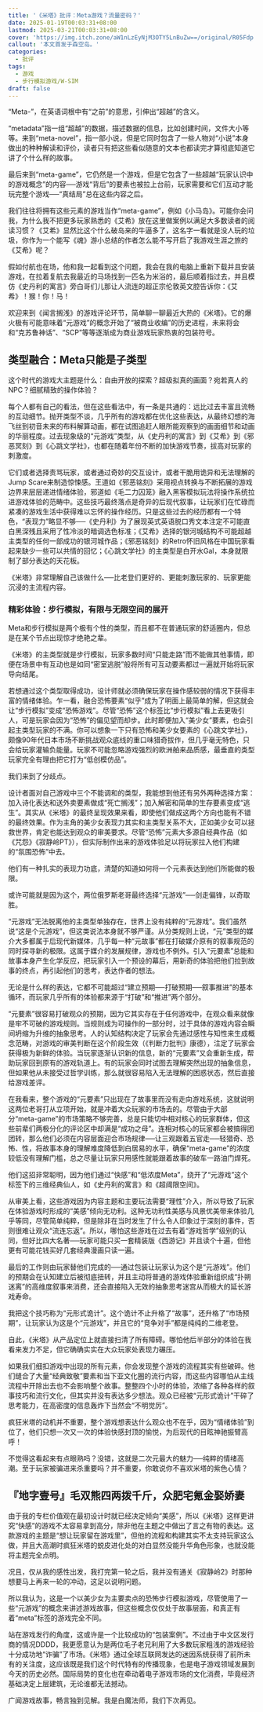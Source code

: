 ```yaml
---
title: '《米塔》批评：Meta游戏？流量密码？'
date: 2025-01-19T00:03:31+08:00
lastmod: 2025-03-21T00:03:31+08:00
cover: 'https://img.itch.zone/aW1nLzEyNjM3OTY5LnBuZw==/original/R05Fdp.png'
callout: '本文首发于森空岛。'
categories:
  - 批评
tags:
  - 游戏
  - 步行模拟游戏/W-SIM
draft: false
---
```


“Meta-”，在英语词根中有“之前”的意思，引伸出“超越”的含义。

“metadata”指一组“超越”的数据，描述数据的信息，比如创建时间，文件大小等等。来到“meta-novel”，指一部小说，但是它同时包含了一些人物对“小说”本身做出的种种解读和评价，读者只有把这些看似随意的文本也都读完才算彻底知道它讲了个什么样的故事。

<!--more-->

最后来到“meta-game”，它仍然是一个游戏，但是它包含了一些超越“玩家认识中的游戏概念”的内容──游戏“背后”的要素也被拉上台前，玩家需要和它们互动才能玩完整个游戏──“真结局”总在这些内容之后。

我们往往将拥有这些元素的游戏当作“meta-game”，例如《小马岛》。可能你会问我，为什么我不把更多玩家熟悉的《艾希》放在这里做案例以满足大多数读者的阅读习惯？《艾希》显然比这个什么破岛来的牛逼多了，这名字一看就是没人玩的垃圾，你作为一个能写《魂》游小总结的作者怎么能不写开启了我游戏生涯之旅的《艾希》呢？

假如付航也在场，他和我一起看到这个问题，我会在我的电脑上重新下载并且安装游戏，在拉着复航去我最近的马场找到一匹名为米浴的，最后顺着指过去，并且模仿《史丹利的寓言》旁白哥们儿那让人流连的超正宗伦敦英文腔告诉你：《艾希》！猴！你！马！

欢迎来到《闻言搁浅》的游戏评论环节，简单聊一聊最近大热的《米塔》。它的爆火极有可能意味着“元游戏”的概念开始了“被商业收编”的历史进程，未来将会和“克苏鲁神话”、“SCP”等等逐渐成为商业游戏玩家热衷的包装符号。

## 类型融合：Meta只能是子类型

这个时代的游戏大主题是什么：自由开放的探索？超级拟真的画面？宛若真人的NPC？细腻精致的操作体验？

每个人都有自己的看法，但在这些看法中，有一条是共通的：远比过去丰富且流畅的互动细节。抛开类型不谈，几乎所有的游戏都在优化这些表达，从最终幻想的海飞丝到初音未来的布料解算动画，都在试图追赶人眼所能观察到的画面细节和动画的华丽程度。过去现象级的“元游戏”类型，从《史丹利的寓言》到《艾希》到《邪恶冥刻》到《心跳文学社》，也都在随着年份不断的加快游戏节奏，拔高对玩家的刺激度。

它们或者选择责骂玩家，或者通过奇妙的交互设计，或者干脆用诡异和无法理解的Jump Scare来制造惊悚感。王道如《邪恶铭刻》采用视点转换与不断拓展的游戏边界来层层递进情绪体验，邪道如《毛二力囚笼》融入黑客模拟玩法将操作系统拉进游戏体验的范畴中。这些技巧最终落点是奇异的后现代叙事，让玩家们在忙碌而紧凑的游戏生活中获得难以忘怀的操作经历。只是这些过去的经历都有一个特色，“表现力”略显不够──《史丹利》为了展现英式英语脱口秀文本注定不可能直白黑深残且采用了性冷淡的暗调选色标准；《艾希》选择的银河城结构不可能超越主类型的任何一部成功的银河城作品；《邪恶铭刻》的Retro怀旧风格在中国玩家看起来缺少一些可以共情的回忆；《心跳文学社》的主类型是白开水Gal，本身就限制了部分表达的天花板。

《米塔》非常理解自己该做什么──比老登们更好的、更能刺激玩家的、玩家更能沉浸的主流程内容。

### 精彩体验：步行模拟，有限与无限空间的展开

Meta和步行模拟是两个极有个性的类型，而且都不在普通玩家的舒适圈内，但总是在某个节点出现惊才绝艳之辈。

《米塔》的主类型就是步行模拟，玩家多数时间“只能走路”而不能做其他事情，即便在场景中有互动也是如同“密室逃脱”般将所有可互动要素都过一遍就开始将玩家导向结尾。

若想通过这个类型取得成功，设计师就必须确保玩家在操作感较弱的情况下获得丰富的情绪体验。乍一看，融合恐怖要素“似乎”成为了明面上最简单的解，但这就会让“步行模拟”变成“恐怖游戏”。尽管“恐怖”这个标签比“步行模拟”看上去更吸引人，可是玩家会因为“恐怖”的偏见望而却步。此时即便加入“美少女”要素，也会引起主类型玩家的不满。你可以想象一下只有恐怖和美少女要素的《心跳文学社》，颇像90年代日本市场不断挑战观众底线的重口味猎奇拔作，但几乎毫无特色，只会给玩家灌输负能量。玩家不可能忽略游戏强烈的欧洲舶来品质感，最垂直的类型玩家完全有理由把它打为“低创模仿品”。

我们来到了分歧点。

设计者面对自己游戏中三个不能调和的类型，我能想到他还有另外两种选择方案：加入诗化表达和送外卖要素做成“死亡搁浅”；加入解密和简单的生存要素变成“逃生”。其实从《米塔》的最终呈现效果来看，即使他们做成这两个方向也能有不错的最终效果。作为主角的美少女表现力其实和主类型关系不大，正如美少女可以拯救世界，肯定也能达到观众的审美要求。尽管“恐怖”元素大多源自经典作品（如《咒怨》《寂静岭PT》），但实际制作出来的游戏体验足以将玩家拉入他们构建的“氛围恐怖”中去。

他们有一种扎实的表现力功底，清楚的知道如何将一个元素表达到他们所能做的极限。

或许可能就是因为这个，两位俄罗斯老哥最终选择“元游戏”──剑走偏锋，以奇取胜。

“元游戏”无法脱离他的主类型单独存在，世界上没有纯粹的“元游戏”。我们虽然说“这是个元游戏”，但这类说法本身就不够严谨。从分类规则上说，“元”类型的媒介大多都属于后现代新媒体，几乎每一种“元故事”都在打破媒介原有的叙事规范的同时探寻新的极限。这属于媒介的发展规律，游戏也不例外。引入“元要素”总能和故事本身产生化学反应，把玩家引入一个预设的幕后，用新奇的体验把他们拉到故事的终点，再引起他们的思考，表达作者的想法。

无论是什么样的表达，它都不可能超过“建立预期──打破预期──叙事推进”的基本循环，而玩家几乎所有的体验都来源于“打破”和“推进”两个部分。

“元要素”很容易打破观众的预期，因为它其实存在于任何游戏中，在观众看来就像是牢不可破的游戏规则。当规则成为可操作的一部分时，过于具体的游戏内容会瞬间坍缩为升维的抽象思考。人的认知结构决定了玩家会先通过感性与知性来生成概念范畴，对游戏的审美判断在这个阶段生效（《判断力批判》康德），注定了玩家会获得极为新鲜的体验。当玩家逐渐认识新的信息，新的“元要素”又会重新生成，帮助玩家回到原有的游戏轨道上。有的玩家会同时试图去理解突然出现的抽象信息，但如果他从未接受过哲学训练，那么就很容易陷入无法理解的困惑状态，然后直接给游戏差评。

在我看来，整个游戏的“元要素”只出现在了故事里而没有走向游戏系统，这就说明这两位老哥打从立项开始，就是冲着大众玩家的市场去的。尽管由于大部分“meta-game”的市场策略不够完善，总是只能切中相对核心的玩家群体，但这些前辈们两极分化的评论区中却满是“成功之母”。连相对核心的玩家都会被搞得团团转，那么他们必须在内容层面迎合市场规律──让三观跟着五官走──轻猎奇、恐怖、性，将故事本身的理解难度降低到白居易的水平，确保“meta-game”的浓度较低没有理解门槛，总之尽量让玩家只用感性就能跟着故事的破车一路油门焊死。

他们这招非常聪明，因为他们通过“快感”和“低浓度Meta”，绕开了“元游戏”这个标签下的三维经典仙人，如《史丹利的寓言》和《超阈限空间》。

从审美上看，这些游戏因为内容主题和主要玩法需要“理性”介入，所以导致了玩家在体验游戏时形成的“美感”倾向无功利。这种无功利性美感与风景优美带来体验几乎等同，尽管简单纯粹，但是除非在当时发生了什么令人印象过于深刻的事件，否则很难让观众“流连忘返”。所以，哪怕这些游戏在过去有着“游戏哲学”级别的认同，但好比四大名著──玩家可能只买一套精装版《西游记》并且读个十遍，但他更有可能花钱买好几套经典漫画只读一遍。

最后的工作则由玩家替他们完成的──通过包装让玩家认为这个是“元游戏”。他们的预期会在认知建立后被彻底扭转，并且主动将普通的游戏体验重新组织成“扑朔迷离”的高维度叙事来消费，还会直接陷入无效的抽象思考迷宫从而极大的延长游戏寿命。

我把这个技巧称为“元形式诡计”。这个诡计不止升格了“故事”，还升格了“市场预期”，让玩家认为这是个“元游戏”，并且它的“竞争对手”都是纯纯的二维老登。

自此，《米塔》从产品定位上就直接扫清了所有障碍。哪怕他后半部分的体验在我看来发力不足，但它确确实实在大众玩家处表现力碾压。

如果我们细扣游戏中出现的所有元素，你会发现整个游戏的流程其实有些破碎。他们缝合了大量“经典致敬”要素和当下亚文化圈的流行内容，而这些内容哪怕从主线流程中开除出去也不会影响整个故事。整整四个小时的体验，浓缩了各种各样的叙事技巧和流行文化，但其实并没有表达多少想法。观众已经被“元形式诡计”干碎了思考能力，在高密度的信息轰炸下当然会“不明觉厉”。

疯狂米塔的动机并不重要，整个游戏想表达什么观众也不在乎，因为“情绪体验”到位了，他们只想一次又一次的体验快感封顶的愉悦，为后现代的目眩神驰振臂高呼！

不觉得这看起来有点眼熟吗？没错，这就是二次元最大的魅力──纯粹的情绪高潮。至于玩家被骗进来杀重要吗？并不重要，你敢说你不喜欢米塔的紫色心情？

## 『地字壹号』毛双熊四两拨千斤，众肥宅氪金娶娇妻

由于我的专栏价值观在最初设计时就已经决定倾向“美感”，所以《米塔》这样更讲究“快感”的游戏不太容易拿到高分，除非他在主题之中做出了言之有物的表达。这款游戏的主题是“想让玩家留在游戏里”，但他的流程和构建其实不太支持玩家这么做，并且大高潮时疯狂米塔的蜕皮进化处的对白显然没能升华角色形象，也就没能将主题完全点明。

况且，仅从我的感性出发，我打完第一轮之后，我并没有通关《寂静岭2》时那种想要马上再来一轮的冲动，这足以说明问题。

所以我认为，这是一个以美少女为主要卖点的恐怖步行模拟游戏，尽管使用了一些“元游戏”的概念来讲述游戏故事，但这些概念仅仅处于故事层面，和真正有着“meta”标签的游戏完全不同。

站在游戏发行的角度，这或许是一个比较成功的“包装案例”。不过由于中文区发行商的情况DDDD，我更愿意认为是两位毛子老兄利用了大多数玩家粗浅的游戏经验十分成功地“诈骗”了市场。《米塔》通过全球互联网发达的迷因系统获得了前所未有的关注度，这应该既是我们这个时代特有的传播现象，也是电子游戏领域发展到今天的历史必然。国际局势的变化也在牵动着电子游戏市场的文化消费，毕竟经济基础决定上层建筑，无论谁都无法撼动。

广闻游戏故事，畅言独到见解。我是白魔法师，我们下次再见。






